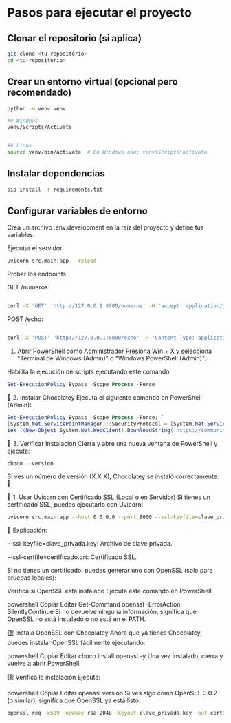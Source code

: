 # Pasos para ejecutar el proyecto
## Clonar el repositorio (si aplica)

```bash
git clone <tu-repositorio>
cd <tu-repositorio>
```

## Crear un entorno virtual (opcional pero recomendado)

```bash
python -m venv venv

## Windows
venv/Scripts/Activate


## Linux
source venv/bin/activate  # En Windows usa: venv\Scripts\activate
```

## Instalar dependencias

```bash
pip install -r requirements.txt
```

## Configurar variables de entorno


Crea un archivo .env.development en la raíz del proyecto y define tus variables.

Ejecutar el servidor

```bash
uvicorn src.main:app --reload
```

Probar los endpoints

GET /numeros:

``` bash

curl -X 'GET' 'http://127.0.0.1:8000/numeros' -H 'accept: application/json'
```

POST /echo:

```bash

curl -X 'POST' 'http://127.0.0.1:8000/echo' -H 'Content-Type: application/json' -d '{"mensaje": "Hola FastAPI"}'

```

 1. Abrir PowerShell como Administrador
Presiona Win + X y selecciona "Terminal de Windows (Admin)" o "Windows PowerShell (Admin)".

Habilita la ejecución de scripts ejecutando este comando:

```powershell
Set-ExecutionPolicy Bypass -Scope Process -Force
```
🔹 2. Instalar Chocolatey
Ejecuta el siguiente comando en PowerShell (Admin):

```powershell
Set-ExecutionPolicy Bypass -Scope Process -Force; `
[System.Net.ServicePointManager]::SecurityProtocol = [System.Net.ServicePointManager]::SecurityProtocol -bor 3072; `
iex ((New-Object System.Net.WebClient).DownloadString('https://community.chocolatey.org/install.ps1'))
```
🔹 3. Verificar Instalación
Cierra y abre una nueva ventana de PowerShell y ejecuta:

```powershell
choco --version
```
Si ves un número de versión (X.X.X), Chocolatey se instaló correctamente. 🎉



🔹 1. Usar Uvicorn con Certificado SSL (Local o en Servidor)
Si tienes un certificado SSL, puedes ejecutarlo con Uvicorn:

```sh
uvicorn src.main:app --host 0.0.0.0 --port 8000 --ssl-keyfile=clave_privada.key --ssl-certfile=certificado.crt
```
🔹 Explicación:


--ssl-keyfile=clave_privada.key: Archivo de clave privada.

--ssl-certfile=certificado.crt: Certificado SSL.

Si no tienes un certificado, puedes generar uno con OpenSSL (solo para pruebas locales):


Verifica si OpenSSL está instalado
Ejecuta este comando en PowerShell:

powershell
Copiar
Editar
Get-Command openssl -ErrorAction SilentlyContinue
Si no devuelve ninguna información, significa que OpenSSL no está instalado o no está en el PATH.

2️⃣ Instala OpenSSL con Chocolatey
Ahora que ya tienes Chocolatey, puedes instalar OpenSSL fácilmente ejecutando:

powershell
Copiar
Editar
choco install openssl -y
Una vez instalado, cierra y vuelve a abrir PowerShell.

3️⃣ Verifica la instalación
Ejecuta:

powershell
Copiar
Editar
openssl version
Si ves algo como OpenSSL 3.0.2 (o similar), significa que OpenSSL ya está listo.



```sh
openssl req -x509 -newkey rsa:2048 -keyout clave_privada.key -out certificado.crt -days 365 -nodes
```